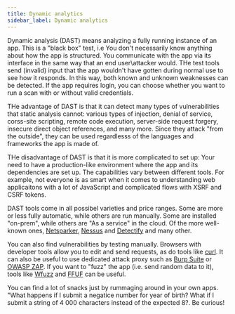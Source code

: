 ```yaml
---
title: Dynamic analytics
sidebar_label: Dynamic analytics
---
```


Dynamic analysis (DAST) means analyzing a fully running instance of an app. This is a "black box" test, i.e You don't necessarily know anything about how the app is structured. You communicate with the app via its interface in the same way that an end user\attacker would. THe test tools send (invalid) input that the app wouldn't have gotten during normal use to see how it responds. In this way, both known and unknown weaknesses can be detected. If the app requires login, you can choose whether you want to run a scan with or without valid credentials. 

THe advantage of DAST is that it can detect many types of vulnerabilities that static analysis cannot: various types of injection, denial of service, corss-site scripting, remote code execution, server-side request forgery, insecure direct object references, and many more. Since they attack "from the outside", they can be used regardlesss of the languages and frameworks the app is made of. 

THe disadvantage of DAST is that it is more complicated to set up: Your need to have a production-like environment where the app and its dependencies are set up. The capabilities vary between different tools. For example, not everyone is as smart when it comes to understanding web applicaitons with a lot of JavaScript and complicated flows with XSRF and CSRF tokens. 

DAST tools come in all possibel varieties and price ranges. Some are more or less fully automatic, while others are run manually. Some are installed "on-prem", while others are "As a service" in the cloud. Of the more well-known ones, [Netsparker](https://www.netsparker.com/), [Nessus](https://www.tenable.com/products/nessus) and [Detectify](https://detectify.com/) and many other. 

You can also find vulnerabilities by testing manually. Browsers with developer tools allow you to edit and send requests, as do tools like [curl](https://curl.se/). It can also be useful to use dedicated attack proxy such as [Burp Suite](google.com) or [OWASP ZAP](https://www.zaproxy.org/). If you want to "fuzz" the app (i.e. send random data to it), tools like [Wfuzz](https://github.com/xmendez/wfuzz) and [FFUF](https://github.com/ffuf/ffuf) can be useful.

You can find a lot of snacks just by rummaging around in your own apps. "What happens if I submit a negatice number for year of birth? What if I submit a string of 4 000 characters instead of the expected 8?. Be curious!
